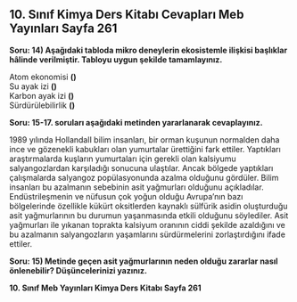 ## 10. Sınıf Kimya Ders Kitabı Cevapları Meb Yayınları Sayfa 261

**Soru: 14) Aşağıdaki tabloda mikro deneylerin ekosistemle ilişkisi başlıklar hâlinde verilmiştir. Tabloyu uygun şekilde tamamlayınız.**

Atom ekonomisi **()**  
 Su ayak izi **()**  
 Karbon ayak izi **()**  
 Sürdürülebilirlik **()**

**Soru: 15-17. soruları aşağıdaki metinden yararlanarak cevaplayınız.**

1989 yılında HollandalI bilim insanları, bir orman kuşunun normalden daha ince ve gözenekli kabukları olan yumurtalar ürettiğini fark ettiler. Yaptıkları araştırmalarda kuşların yumurtaları için gerekli olan kalsiyumu salyangozlardan karşıladığı sonucuna ulaştılar. Ancak bölgede yaptıkları çalışmalarda salyangoz popülasyonunda azalma olduğunu gördüler. Bilim insanları bu azalmanın sebebinin asit yağmurları olduğunu açıkladılar. Endüstrileşmenin ve nüfusun çok yoğun olduğu Avrupa’nın bazı bölgelerinde özellikle kükürt oksitlerden kaynaklı sülfürik asidin oluşturduğu asit yağmurlarının bu durumun yaşanmasında etkili olduğunu söylediler. Asit yağmurları ile yıkanan toprakta kalsiyum oranının ciddi şekilde azaldığını ve bu azalmanın salyangozların yaşamlarını sürdürmelerini zorlaştırdığını ifade ettiler.

**Soru: 15) Metinde geçen asit yağmurlarının neden olduğu zararlar nasıl önlenebilir? Düşüncelerinizi yazınız.**

**10. Sınıf Meb Yayınları Kimya Ders Kitabı Sayfa 261**